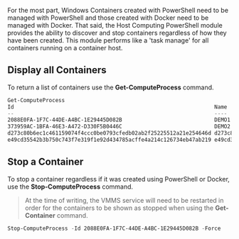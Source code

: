 For the most part, Windows Containers created with PowerShell need to be managed with PowerShell and those created with Docker need to be managed with Docker. That said, the Host Computing PowerShell module provides the ability to discover and stop containers regardless of how they have been created. This module performs like a 'task manage' for all containers running on a container host.

## Display all Containers

To return a list of containers use the **Get-ComputeProcess** command.

```powershell
Get-ComputeProcess
Id                                                               Name                                                             Owner       Type
--                                                               ----                                                             -----       ----
2088E0FA-1F7C-44DE-A4BC-1E29445D082B                             DEMO1                                                            VMMS   Container
373959AC-1BFA-46E3-A472-D330F5B0446C                             DEMO2                                                            VMMS   Container
d273c80b6ec1c461159074f4ccc0be0793cfedb02ab2f25225512a21e254646d d273c80b6ec1c461159074f4ccc0be0793cfedb02ab2f25225512a21e254646d docker Container
e49cd35542b3b750c743f7e319f1e92d434785acffe4a214c126734eb47ab219 e49cd35542b3b750c743f7e319f1e92d434785acffe4a214c126734eb47ab219 docker Container
```

## Stop a Container

To stop a container regardless if it was created using PowerShell or Docker, use the **Stop-ComputeProcess** command.

> At the time of writing, the VMMS service will need to be restarted in order for the containers to be shown as stopped when using the **Get-Container** command.

```powershell
Stop-ComputeProcess -Id 2088E0FA-1F7C-44DE-A4BC-1E29445D082B -Force
```
